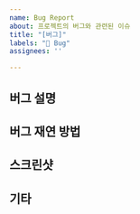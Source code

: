 ```yaml
---
name: Bug Report
about: 프로젝트의 버그와 관련된 이슈
title: "[버그]"
labels: "🔧 Bug"
assignees: ''

---
```


## 버그 설명

## 버그 재연 방법

## 스크린샷

## 기타